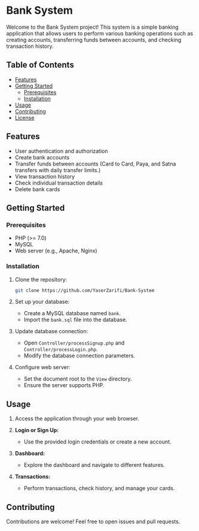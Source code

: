 
# Bank System

Welcome to the Bank System project! This system is a simple banking application that allows users to perform various banking operations such as creating accounts, transferring funds between accounts, and checking transaction history.

## Table of Contents

- [Features](#features)
- [Getting Started](#getting-started)
  - [Prerequisites](#prerequisites)
  - [Installation](#installation)
- [Usage](#usage)
- [Contributing](#contributing)
- [License](#license)

## Features

- User authentication and authorization
- Create bank accounts
- Transfer funds between accounts (Card to Card, Paya, and Satna transfers with daily transfer limits.)
- View transaction history
- Check individual transaction details
- Delete bank cards

## Getting Started

### Prerequisites

- PHP (>= 7.0)
- MySQL
- Web server (e.g., Apache, Nginx)

### Installation

1. Clone the repository:

   ```bash
   git clone https://github.com/YaserZarifi/Bank-System
   ```

2. Set up your database:
   - Create a MySQL database named `bank`.
   - Import the `bank.sql` file into the database.

3. Update database connection:
   - Open `Controller/processSignup.php` and `Controller/processLogin.php`.
   - Modify the database connection parameters.

4. Configure web server:
   - Set the document root to the `View` directory.
   - Ensure the server supports PHP.

## Usage

1. Access the application through your web browser.

2. **Login or Sign Up:**
   - Use the provided login credentials or create a new account.

3. **Dashboard:**
   - Explore the dashboard and navigate to different features.

4. **Transactions:**
   - Perform transactions, check history, and manage your cards.

## Contributing

Contributions are welcome! Feel free to open issues and pull requests.


